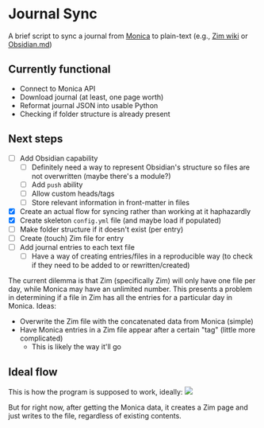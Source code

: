 # Journal Sync
A brief script to sync a journal from [Monica](https://www.monicahq.com/) to plain-text
(e.g., [Zim wiki](https://zim-wiki.org/) or [Obsidian.md](https://obsidian.md))

## Currently functional
- Connect to Monica API 
- Download journal (at least, one page worth)
- Reformat journal JSON into usable Python
- Checking if folder structure is already present

## Next steps
- [ ] Add Obsidian capability
  - [ ] Definitely need a way to represent Obsidian's structure so files are not overwritten (maybe there's a module?)
  - [ ] Add `push` ability
  - [ ] Allow custom heads/tags
  - [ ] Store relevant information in front-matter in files
- [x] Create an actual flow for syncing rather than working at it haphazardly
- [x] Create skeleton `config.yml` file (and maybe load if populated)
- [ ] Make folder structure if it doesn't exist (per entry)
- [ ] Create (touch) Zim file for entry
- [ ] Add journal entries to each text file
  - [ ] Have a way of creating entries/files in a reproducible way (to check if they need to be added to or rewritten/created)

The current dilemma is that Zim (specifically Zim) will only have one file per day, while Monica may have an unlimited number.
This presents a problem in determining if a file in Zim has all the entries for a particular day in Monica.
Ideas:
- Overwrite the Zim file with the concatenated data from Monica (simple)
- Have Monica entries in a Zim file appear after a certain "tag" (little more complicated)
  - This is likely the way it'll go

## Ideal flow
This is how the program is supposed to work, ideally:
![](./JournalSync.png)

But for right now, after getting the Monica data, it creates a Zim page and just writes to the file, regardless of existing contents.